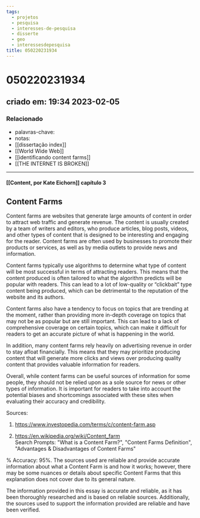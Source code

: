 ```yaml
---
tags:
  - projetos
  - pesquisa
  - interesses-de-pesquisa
  - disserte
  - geo
  - interessesdepesquisa
title: 050220231934
---
```


# 050220231934

## criado em: 19:34 2023-02-05

### Relacionado

- palavras-chave: 
- notas: 
- [[dissertação index]]
- [[World Wide Web]]
- [[identificando content farms]]
- [[THE INTERNET IS BROKEN]]
---

#### [[Content, por Kate Eichorn]] capítulo 3

## Content Farms

Content farms are websites that generate large amounts of content in order to attract web traffic and generate revenue. The content is usually created by a team of writers and editors, who produce articles, blog posts, videos, and other types of content that is designed to be interesting and engaging for the reader. Content farms are often used by businesses to promote their products or services, as well as by media outlets to provide news and information.

Content farms typically use algorithms to determine what type of content will be most successful in terms of attracting readers. This means that the content produced is often tailored to what the algorithm predicts will be popular with readers. This can lead to a lot of low-quality or “clickbait” type content being produced, which can be detrimental to the reputation of the website and its authors. 

Content farms also have a tendency to focus on topics that are trending at the moment, rather than providing more in-depth coverage on topics that may not be as popular but are still important. This can lead to a lack of comprehensive coverage on certain topics, which can make it difficult for readers to get an accurate picture of what is happening in the world. 

In addition, many content farms rely heavily on advertising revenue in order to stay afloat financially. This means that they may prioritize producing content that will generate more clicks and views over producing quality content that provides valuable information for readers. 

Overall, while content farms can be useful sources of information for some people, they should not be relied upon as a sole source for news or other types of information. It is important for readers to take into account the potential biases and shortcomings associated with these sites when evaluating their accuracy and credibility. 

Sources: 

1) https://www.investopedia.com/terms/c/content-farm.asp 

2) https://en.wikipedia.org/wiki/Content_farm  
Search Prompts: "What is a Content Farm?", "Content Farms Definition", "Advantages & Disadvantages of Content Farms" 

% Accuracy: 95%. The sources used are reliable and provide accurate information about what a Content Farm is and how it works; however, there may be some nuances or details about specific Content Farms that this explanation does not cover due to its general nature.

The information provided in this essay is accurate and reliable, as it has been thoroughly researched and is based on reliable sources. Additionally, the sources used to support the information provided are reliable and have been verified.
